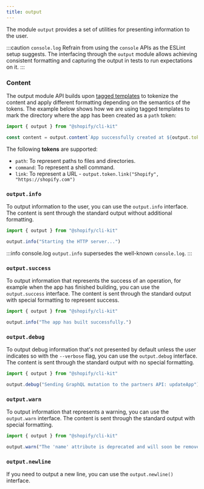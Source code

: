 ```yaml
---
title: output
---
```


The module `output` provides a set of utilities for presenting information to the user.

:::caution `console.log`
Refrain from using the `console` APIs as the ESLint setup suggests. The interfacing through the `output` module allows achieving consistent formatting and capturing the output in tests to run expectations on it.
:::

### Content

The output module API builds upon [tagged templates](https://developer.mozilla.org/en-US/docs/Web/JavaScript/Reference/Template_literals#tagged_templates) to tokenize the content and apply different formatting depending on the semantics of the tokens.
The example below shows how we are using tagged templates to mark the directory where the app has been created as a `path` token:

```ts
import { output } from "@shopify/cli-kit"

const content = output.content`App successfully created at ${output.token.path("/path/to/the/app")}`
```

The following **tokens** are supported:

- `path`: To represent paths to files and directories.
- `command`: To represent a shell command.
- `link`: To represent a URL - `output.token.link("Shopify", "https://shopify.com")`


### `output.info`

To output information to the user, you can use the `output.info` interface.
The content is sent through the standard output without additional formatting.

```ts
import { output } from "@shopify/cli-kit"

output.info("Starting the HTTP server...")
```

:::info console.log
`output.info` supersedes the well-known `console.log`.
:::

### `output.success`

To output information that represents the success of an operation, for example when the app has finished building, you can use the `output.success` interface.
The content is sent through the standard output with special formatting to represent success.


```ts
import { output } from "@shopify/cli-kit"

output.info("The app has built successfully.")
```

### `output.debug`

To output debug information that's not presented by default unless the user indicates so with the `--verbose` flag, you can use the `output.debug` interface.
The content is sent through the standard output with no special formatting.

```ts
import { output } from "@shopify/cli-kit"

output.debug("Sending GraphQL mutation to the partners API: updateApp")
```

### `output.warn`

To output information that represents a warning, you can use the `output.warn` interface.
The content is sent through the standard output with special formatting.

```ts
import { output } from "@shopify/cli-kit"

output.warn("The 'name' attribute is deprecated and will soon be removed.")
```

### `output.newline`

If you need to output a new line, you can use the `output.newline()` interface.
